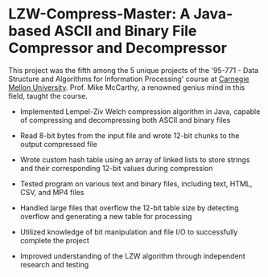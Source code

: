 # LZW-Compress-Master: A Java-based ASCII and Binary File Compressor and Decompressor

This project was the fifth among the 5 unique projects of the '95-771 - Data Structure and Algorithms for Information Processing' course at [Carnegie Mellon University](https://www.cmu.edu/). Prof. Mike McCarthy, a renowned genius mind in this field, taught the course.

- Implemented Lempel-Ziv Welch compression algorithm in Java, capable of compressing and decompressing both ASCII and binary files

- Read 8-bit bytes from the input file and wrote 12-bit chunks to the output compressed file

- Wrote custom hash table using an array of linked lists to store strings and their corresponding 12-bit values during compression

- Tested program on various text and binary files, including text, HTML, CSV, and MP4 files

- Handled large files that overflow the 12-bit table size by detecting overflow and generating a new table for processing

- Utilized knowledge of bit manipulation and file I/O to successfully complete the project

- Improved understanding of the LZW algorithm through independent research and testing


